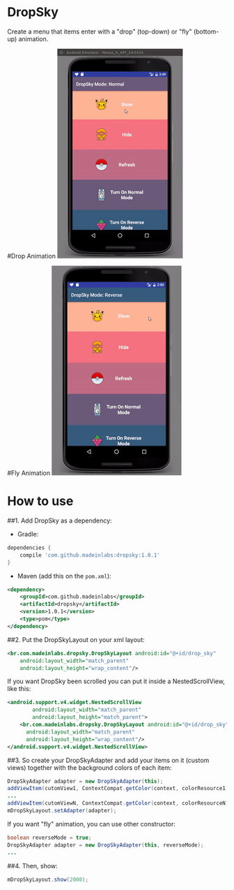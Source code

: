 # DropSky

Create a menu that items enter with a "drop" (top-down) or "fly" (bottom-up) animation.

#Drop Animation
![alt tag](https://github.com/MadeInLabs/DropSky/blob/master/dropsky-drop.gif)

#Fly Animation
![alt tag](https://github.com/MadeInLabs/DropSky/blob/master/dropsky-fly.gif)

# How to use

##1. Add DropSky as a dependency:

* Gradle:

```gradle
dependencies {
	compile 'com.github.madeinlabs:dropsky:1.0.1'
}
```

* Maven (add this on the `pom.xml`):

```xml
<dependency> 
    <groupId>com.github.madeinlabs</groupId>
    <artifactId>dropsky</artifactId>
    <version>1.0.1</version> 
    <type>pom</type> 
</dependency>
```

##2. Put the DropSkyLayout on your xml layout:

```xml
<br.com.madeinlabs.dropsky.DropSkyLayout android:id="@+id/drop_sky"
    android:layout_width="match_parent"
    android:layout_height="wrap_content"/>
```

If you want DropSky been scrolled you can put it inside a NestedScrollView, like this:

```xml
<android.support.v4.widget.NestedScrollView
        android:layout_width="match_parent"
        android:layout_height="match_parent">
    <br.com.madeinlabs.dropsky.DropSkyLayout android:id="@+id/drop_sky"
      android:layout_width="match_parent"
      android:layout_height="wrap_content"/>
</android.support.v4.widget.NestedScrollView>
```

##3. So create your DropSkyAdapter and add your items on it (custom views) together with the background colors of each item:

```java
DropSkyAdapter adapter = new DropSkyAdapter(this);
addViewItem(cutomView1, ContextCompat.getColor(context, colorResource1));
...
addViewItem(cutomViewN, ContextCompat.getColor(context, colorResourceN));
mDropSkyLayout.setAdapter(adapter);
```

If you want "fly" animation, you can use other constructor:
```java
boolean reverseMode = true;
DropSkyAdapter adapter = new DropSkyAdapter(this, reverseMode);
...
```

##4. Then, show:

```java
mDropSkyLayout.show(2000);
```
